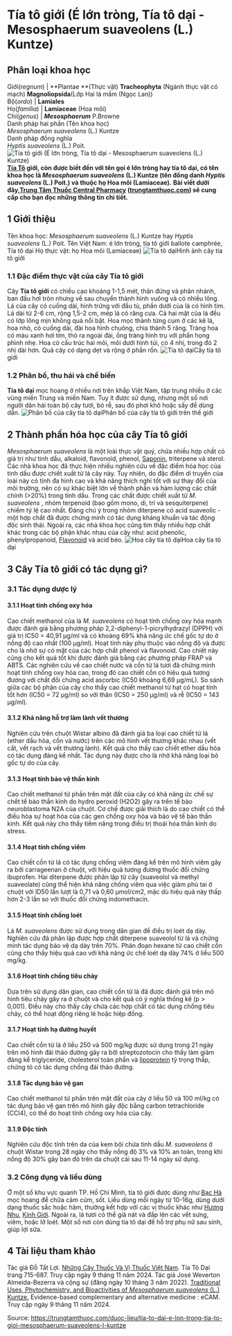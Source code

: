 # Tía tô giới (É lớn tròng, Tía tô dại - Mesosphaerum suaveolens (L.) Kuntze)

Phân loại khoa học  
---  
Giới(_regnum_) |  **Plantae **(Thực vật) **Tracheophyta** (Ngành thực vật có mạch) **Magnoliopsida**(Lớp Hai lá mầm (Ngọc Lan))  
Bộ(_ordo_) | **Lamiales**  
Họ(_familia_) | **Lamiaceae** (Hoa môi)  
Chi(_genus_) | **_Mesosphaerum_** P.Browne  
Danh pháp hai phần (Tên khoa học)  
_Mesosphaerum suaveolens_ (L.) Kuntze  
Danh pháp đồng nghĩa  
_Hyptis suaveolens_ (L.) Poit.  
![Tía tô giới \(É lớn tròng, Tía tô dại - Mesosphaerum suaveolens \(L.\) Kuntze\)](https://trungtamthuoc.com/images/others/tia-to-dai-0-6711.jpg)
**[Tía Tô](https://trungtamthuoc.com/hoat-chat/tia-to "Tía Tô") giới, còn được biết đến với tên gọi é lớn tròng hay tía tô dại, có tên khoa học là _Mesosphaerum suaveolens_ (L.) Kuntze (tên đồng danh _Hyptis suaveolens_ (L.) Poit.) và thuộc họ Hoa môi (Lamiaceae).** **Bài viết dưới đây,[Trung Tâm Thuốc Central Pharmacy](https://trungtamthuoc.com/ "Trung Tâm Thuốc Central Pharmacy") ([trungtamthuoc.com](https://trungtamthuoc.com/ "trungtamthuoc.com")) sẽ cung cấp cho bạn đọc những thông tin chi tiết.**
##  1 Giới thiệu
Tên khoa học:  _Mesosphaerum suaveolens_ (L.) Kuntze hay  _Hyptis suaveolens_ (L.) Poit.
Tên Việt Nam: é lớn tròng, tía tô giới ballote camphrée, Tía tô dại
Họ thực vật: họ Hoa môi (Lamiaceae)
![Tía tô dại](https://trungtamthuoc.com/images/item/tia-to-dai-3.jpg)Hình ảnh cây tía tô giới
### 1.1 Đặc điểm thực vật của cây Tía tô giới
Cây **Tía tô giới** có chiều cao khoảng 1-1,5 mét, thân đứng và phân nhánh, ban đầu hơi tròn nhưng về sau chuyển thành hình vuông và có nhiều lông. Lá của cây có cuống dài, hình trứng với đầu tù, phần dưới của lá có hình tim. Lá dài từ 2-6 cm, rộng 1,5-2 cm, mép lá có răng cưa. Cả hai mặt của lá đều có lớp lông mịn không quá nổi bật. Hoa mọc thành từng cụm ở các kẽ lá, hoa nhỏ, có cuống dài, đài hoa hình chuông, chia thành 5 răng. Tràng hoa có màu xanh hơi tím, thò ra ngoài đài, ống tràng hình trụ với phần họng phình nhẹ. Hoa có cấu trúc hai môi, môi dưới hình túi, có 4 nhị, trong đó 2 nhị dài hơn. Quả cây có dạng dẹt và rộng ở phần rốn.
![Tía tô dại](https://trungtamthuoc.com/images/item/tia-to-dai-4.jpg)Cây tía tô giới
### 1.2 Phân bố, thu hái và chế biến
**Tía tô dại** mọc hoang ở nhiều nơi trên khắp Việt Nam, tập trung nhiều ở các vùng miền Trung và miền Nam. Tuy ít được sử dụng, nhưng một số nơi người dân hái toàn bộ cây tươi, bỏ rễ, sau đó phơi khô hoặc sấy để dùng dần.
![Phân bố của cây tía tô dại ](https://trungtamthuoc.com/images/item/tia-to-dai-1.jpg)Phân bố của cây tía tô giới trên thế giới
##  2 Thành phần hóa học của cây Tía tô giới
_Mesosphaerum suaveolens_ là một loài thực vật quý, chứa nhiều hợp chất có giá trị như tinh dầu, alkaloid, flavonoid, phenol, [Saponin](https://trungtamthuoc.com/hoat-chat/saponin "Saponin"), triterpene và sterol. Các nhà khoa học đã thực hiện nhiều nghiên cứu về đặc điểm hóa học của tinh dầu được chiết xuất từ lá cây này. Tuy nhiên, do đặc điểm di truyền của loài này có tính đa hình cao và khả năng thích nghi tốt với sự thay đổi của môi trường, nên có sự khác biệt lớn về thành phần và hàm lượng các chất chính (>20%) trong tinh dầu.
Trong các chất được chiết xuất từ _M. suaveolens_ , nhóm terpenoid (bao gồm mono, di, tri và sesquiterpene) chiếm tỷ lệ cao nhất. Đáng chú ý trong nhóm diterpene có acid suaveolic - một hợp chất đã được chứng minh có tác dụng kháng khuẩn và tác động độc sinh thái. Ngoài ra, các nhà khoa học cũng tìm thấy nhiều hợp chất khác trong các bộ phận khác nhau của cây như: acid phenolic, phenylpropanoid, [Flavonoid](https://trungtamthuoc.com/hoat-chat/flavonoid "Flavonoid") và acid béo.
![Hoa cây tía tô dại](https://trungtamthuoc.com/images/item/tia-to-dai-2.jpg)Hoa cây tía tô dại
##  3 Cây Tía tô giới có tác dụng gì?
### 3.1 Tác dụng dược lý
#### 3.1.1 Hoạt tính chống oxy hóa
Cao chiết methanol của lá _M. suaveolens_ có hoạt tính chống oxy hóa mạnh được đánh giá bằng phương pháp 2,2-diphenyl-1-picrylhydrazyl (DPPH) với giá trị IC50 = 40,91 μg/ml và có khoảng 69% khả năng ức chế gốc tự do ở nồng độ cao nhất (100 μg/ml). Hoạt tính này phụ thuộc vào nồng độ và được cho là nhờ sự có mặt của các hợp chất phenol và flavonoid. Cao chiết này cũng cho kết quả tốt khi được đánh giá bằng các phương pháp FRAP và ABTS.
Các nghiên cứu về cao chiết nước và cồn từ lá tươi đã chứng minh hoạt tính chống oxy hóa cao, trong đó cao chiết cồn có hiệu quả tương đương với chất đối chứng acid ascorbic (IC50 khoảng 6,69 μg/mL). So sánh giữa các bộ phận của cây cho thấy cao chiết methanol từ hạt có hoạt tính tốt hơn (IC50 = 72 μg/ml) so với thân (IC50 = 250 μg/ml) và rễ (IC50 = 143 μg/ml).
#### 3.1.2 Khả năng hỗ trợ làm lành vết thương
Nghiên cứu trên chuột Wistar albino đã đánh giá ba loại cao chiết từ lá (ether dầu hỏa, cồn và nước) trên các mô hình vết thương khác nhau (vết cắt, vết rạch và vết thương lành). Kết quả cho thấy cao chiết ether dầu hỏa có tác dụng đáng kể nhất. Tác dụng này được cho là nhờ khả năng loại bỏ gốc tự do của cây.
#### 3.1.3 Hoạt tính bảo vệ thần kinh
Cao chiết methanol từ phần trên mặt đất của cây có khả năng ức chế sự chết tế bào thần kinh do hydro peroxid (H2O2) gây ra trên tế bào neuroblastoma N2A của chuột. Cơ chế được giải thích là do cao chiết có thể điều hòa sự hoạt hóa của các gen chống oxy hóa và bảo vệ tế bào thần kinh. Kết quả này cho thấy tiềm năng trong điều trị thoái hóa thần kinh do stress.
#### 3.1.4 Hoạt tính chống viêm
Cao chiết cồn từ lá có tác dụng chống viêm đáng kể trên mô hình viêm gây ra bởi carrageenan ở chuột, với hiệu quả tương đương thuốc đối chứng ibuprofen. Hai diterpene được phân lập từ cây (suaveolol và methyl suaveolate) cũng thể hiện khả năng chống viêm qua việc giảm phù tai ở chuột với ID50 lần lượt là 0,71 và 0,60 μmol/cm2, mặc dù hiệu quả này thấp hơn 2-3 lần so với thuốc đối chứng indomethacin.
#### 3.1.5 Hoạt tính chống loét
Lá _M. suaveolens_ được sử dụng trong dân gian để điều trị loét dạ dày. Nghiên cứu đã phân lập được hợp chất diterpene suaveolol từ lá và chứng minh tác dụng bảo vệ dạ dày trên 70%. Phân đoạn hexane từ cao chiết cồn cũng cho thấy hiệu quả cao với khả năng ức chế loét dạ dày 74% ở liều 500 mg/kg.
#### 3.1.6 Hoạt tính chống tiêu chảy
Dựa trên sử dụng dân gian, cao chiết cồn từ lá đã được đánh giá trên mô hình tiêu chảy gây ra ở chuột và cho kết quả có ý nghĩa thống kê (p > 0,001). Điều này cho thấy cây chứa các hợp chất có tác dụng chống tiêu chảy, có thể hoạt động riêng lẻ hoặc hiệp đồng.
#### 3.1.7 Hoạt tính hạ đường huyết
Cao chiết cồn từ lá ở liều 250 và 500 mg/kg được sử dụng trong 21 ngày trên mô hình đái tháo đường gây ra bởi streptozotocin cho thấy làm giảm đáng kể triglyceride, cholesterol toàn phần và [lipoprotein](https://trungtamthuoc.com/bai-viet/cau-tao-va-phan-loai-liporotein "lipoprotein") tỷ trọng thấp, chứng tỏ có tác dụng chống đái tháo đường.
#### 3.1.8 Tác dụng bảo vệ gan
Cao chiết methanol từ phần trên mặt đất của cây ở liều 50 và 100 ml/kg có tác dụng bảo vệ gan trên mô hình gây độc bằng carbon tetrachloride (CCl4), có thể do hoạt tính chống oxy hóa của cây.
#### 3.1.9 Độc tính
Nghiên cứu độc tính trên da của kem bôi chứa tinh dầu _M. suaveolens_ ở chuột Wistar trong 28 ngày cho thấy nồng độ 3% và 10% an toàn, trong khi nồng độ 30% gây ban đỏ trên da chuột cái sau 11-14 ngày sử dụng.
### 3.2 Công dụng và liều dùng
Ở một số khu vực quanh TP. Hồ Chí Minh, tía tô giới được dùng như [Bạc Hà](https://trungtamthuoc.com/duoc-lieu/bac-ha "Bạc Hà") mọc hoang để chữa cảm cúm, sốt. Liều dùng mỗi ngày từ 10-16g, dùng dưới dạng thuốc sắc hoặc hãm, thường kết hợp với các vị thuốc khác như [Hương Nhu](https://trungtamthuoc.com/hoat-chat/huong-nhu "Hương Nhu"), [Kinh Giới](https://trungtamthuoc.com/hoat-chat/kinh-gioi "Kinh Giới"). Ngoài ra, lá tươi có thể giã nát và đắp lên các vết sưng, viêm, hoặc lở loét. Một số nơi còn dùng tía tô dại để hỗ trợ phụ nữ sau sinh, giúp lợi sữa.
##  4 Tài liệu tham khảo
Tác giả Đỗ Tất Lợi. [Những Cây Thuốc Và Vị Thuốc Việt Nam](https://trungtamthuoc.com/duoc-lieu "Những Cây Thuốc Và Vị Thuốc Việt Nam"). Tía Tô Dại trang 715-687. Truy cập ngày 9 tháng 11 năm 2024.
Tác giả José Weverton Almeida-Bezerra và cộng sự (đăng ngày 10 tháng 3 năm 2022). [Traditional Uses, Phytochemistry, and Bioactivities of _Mesosphaerum suaveolens_ (L.) Kuntze.](https://doi.org/10.1155/2022/3829180) Evidence-based complementary and alternative medicine : eCAM. Truy cập ngày 9 tháng 11 năm 2024.


Source: https://trungtamthuoc.com/duoc-lieu/tia-to-dai-e-lon-trong-tia-to-gioi-mesosphaerum-suaveolens-l-kuntze